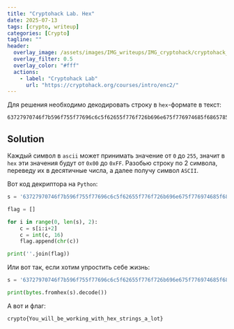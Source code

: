 ```yaml
---
title: "Cryptohack Lab. Hex"
date: 2025-07-13
tags: [crypto, writeup]  
categories: [Crypto]
tagline: ""
header:
  overlay_image: /assets/images/IMG_writeups/IMG_cryptohack/cryptohack_logo.webp
  overlay_filter: 0.5 
  overlay_color: "#fff"
  actions:
    - label: "Сryptohack Lab"
      url: "https://cryptohack.org/courses/intro/enc2/"
---
```


Для решения необходимо декодировать строку в `hex`-формате в текст:

```
63727970746f7b596f755f77696c6c5f62655f776f726b696e675f776974685f6865785f737472696e67735f615f6c6f747d
```

## Solution

Каждый символ в `ascii` может принимать значение от `0` до `255`, значит в `hex` эти значения будут от `0x00` до `0xFF`. Разобью строку по 2 символа, переведу их в десятичные числа, а далее получу символ `ASCII`. 

Вот код декриптора на `Python`:

```python
s = '63727970746f7b596f755f77696c6c5f62655f776f726b696e675f776974685f6865785f737472696e67735f615f6c6f747d'

flag = []

for i in range(0, len(s), 2):
    c = s[i:i+2]
    c = int(c, 16)
    flag.append(chr(c))

print(''.join(flag))
```

Или вот так, если хотим упростить себе жизнь:

```python
s = '63727970746f7b596f755f77696c6c5f62655f776f726b696e675f776974685f6865785f737472696e67735f615f6c6f747d'

print(bytes.fromhex(s).decode())
```

А вот и флаг:

```
crypto{You_will_be_working_with_hex_strings_a_lot}
```